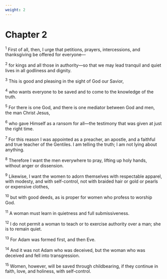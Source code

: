 ```yaml
---
weight: 2
---
```


# Chapter 2

<sup>1</sup> First of all, then, I urge that petitions, prayers, intercessions, and thanksgiving be offered for everyone— 

<sup>2</sup> for kings and all those in authority—so that we may lead tranquil and quiet lives in all godliness and dignity. 

<sup>3</sup> This is good and pleasing in the sight of God our Savior, 

<sup>4</sup> who wants everyone to be saved and to come to the knowledge of the truth. 

<sup>5</sup> For there is one God, and there is one mediator between God and men, the man Christ Jesus, 

<sup>6</sup> who gave Himself as a ransom for all—the testimony that was given at just the right time. 

<sup>7</sup> For this reason I was appointed as a preacher, an apostle, and a faithful and true teacher of the Gentiles. I am telling the truth; I am not lying about anything. 

<sup>8</sup> Therefore I want the men everywhere to pray, lifting up holy hands, without anger or dissension. 

<sup>9</sup> Likewise, I want the women to adorn themselves with respectable apparel, with modesty, and with self-control, not with braided hair or gold or pearls or expensive clothes, 

<sup>10</sup> but with good deeds, as is proper for women who profess to worship God. 

<sup>11</sup> A woman must learn in quietness and full submissiveness. 

<sup>12</sup> I do not permit a woman to teach or to exercise authority over a man; she is to remain quiet. 

<sup>13</sup> For Adam was formed first, and then Eve. 

<sup>14</sup> And it was not Adam who was deceived, but the woman who was deceived and fell into transgression. 

<sup>15</sup> Women, however, will be saved through childbearing, if they continue in faith, love, and holiness, with self-control. 


